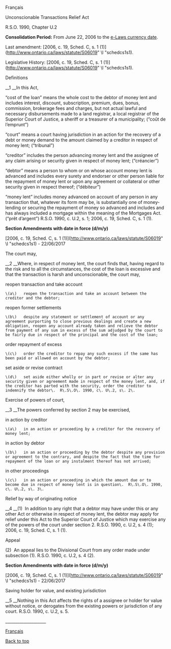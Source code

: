 [<a id="Top"></a>Français](http://www.ontario.ca/fr/lois/loi/90u02)

Unconscionable Transactions Relief Act

R\.S\.O\. 1990, Chapter U\.2

__Consolidation Period:__  From June 22, 2006 to the [e\-Laws currency date](http://www.e-laws.gov.on.ca/navigation?file=currencyDates&lang=en)\.

Last amendment: [2006, c\. 19, Sched\. C, s\. 1 \(1\)](http://www.ontario.ca/laws/statute/S06019" \l "schedcs1s1)\.

Legislative History: [2006, c\. 19, Sched\. C, s\. 1 \(1\)](http://www.ontario.ca/laws/statute/S06019" \l "schedcs1s1)\.

Definitions

__1 __In this Act,

“cost of the loan” means the whole cost to the debtor of money lent and includes interest, discount, subscription, premium, dues, bonus, commission, brokerage fees and charges, but not actual lawful and necessary disbursements made to a land registrar, a local registrar of the Superior Court of Justice, a sheriff or a treasurer of a municipality; \(“coût de l’emprunt”\)

“court” means a court having jurisdiction in an action for the recovery of a debt or money demand to the amount claimed by a creditor in respect of money lent; \(“tribunal”\)

“creditor” includes the person advancing money lent and the assignee of any claim arising or security given in respect of money lent; \(“créancier”\)

“debtor” means a person to whom or on whose account money lent is advanced and includes every surety and endorser or other person liable for the repayment of money lent or upon any agreement or collateral or other security given in respect thereof; \(“débiteur”\)

“money lent” includes money advanced on account of any person in any transaction that, whatever its form may be, is substantially one of money\-lending or securing the repayment of money so advanced and includes and has always included a mortgage within the meaning of the Mortgages Act\. \(“prêt d’argent”\)  R\.S\.O\. 1990, c\. U\.2, s\. 1; 2006, c\. 19, Sched\. C, s\. 1 \(1\)\.

__Section Amendments with date in force \(d/m/y\)__

[2006, c\. 19, Sched\. C, s\. 1 \(1\)](http://www.ontario.ca/laws/statute/S06019" \l "schedcs1s1) \- 22/06/2017

The court may,

__2 __Where, in respect of money lent, the court finds that, having regard to the risk and to all the circumstances, the cost of the loan is excessive and that the transaction is harsh and unconscionable, the court may,

reopen transaction and take account

	\(a\)	reopen the transaction and take an account between the creditor and the debtor;

reopen former settlements

	\(b\)	despite any statement or settlement of account or any agreement purporting to close previous dealings and create a new obligation, reopen any account already taken and relieve the debtor from payment of any sum in excess of the sum adjudged by the court to be fairly due in respect of the principal and the cost of the loan;

order repayment of excess

	\(c\)	order the creditor to repay any such excess if the same has been paid or allowed on account by the debtor;

set aside or revise contract

	\(d\)	set aside either wholly or in part or revise or alter any security given or agreement made in respect of the money lent, and, if the creditor has parted with the security, order the creditor to indemnify the debtor\.  R\.S\.O\. 1990, c\. U\.2, s\. 2\.

Exercise of powers of court,

__3 __The powers conferred by section 2 may be exercised,

in action by creditor

	\(a\)	in an action or proceeding by a creditor for the recovery of money lent;

in action by debtor

	\(b\)	in an action or proceeding by the debtor despite any provision or agreement to the contrary, and despite the fact that the time for repayment of the loan or any instalment thereof has not arrived;

in other proceedings

	\(c\)	in an action or proceeding in which the amount due or to become due in respect of money lent is in question\.  R\.S\.O\. 1990, c\. U\.2, s\. 3\.

Relief by way of originating notice

__4 __\(1\)  In addition to any right that a debtor may have under this or any other Act or otherwise in respect of money lent, the debtor may apply for relief under this Act to the Superior Court of Justice which may exercise any of the powers of the court under section 2\.  R\.S\.O\. 1990, c\. U\.2, s\. 4 \(1\); 2006, c\. 19, Sched\. C, s\. 1 \(1\)\.

Appeal

\(2\)  An appeal lies to the Divisional Court from any order made under subsection \(1\)\.  R\.S\.O\. 1990, c\. U\.2, s\. 4 \(2\)\.

__Section Amendments with date in force \(d/m/y\)__

[2006, c\. 19, Sched\. C, s\. 1 \(1\)](http://www.ontario.ca/laws/statute/S06019" \l "schedcs1s1) \- 22/06/2017

Saving holder for value, and existing jurisdiction

__5 __Nothing in this Act affects the rights of a assignee or holder for value without notice, or derogates from the existing powers or jurisdiction of any court\.  R\.S\.O\. 1990, c\. U\.2, s\. 5\.

\_\_\_\_\_\_\_\_\_\_\_\_\_\_\_\_\_\_\_\_

[Français](http://www.ontario.ca/fr/lois/loi/90u02)

[Back to top](#Top)


